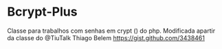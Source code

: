 Bcrypt-Plus
===========

Classe para trabalhos com senhas em crypt () do php. Modificada apartir da classe do @TiuTalk Thiago Belem https://gist.github.com/3438461